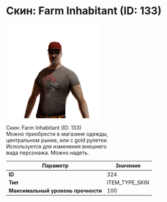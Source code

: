 # Скин: Farm Inhabitant (ID: 133)

![Item Image](../img/324.webp?raw=true)

Скин: Farm Inhabitant (ID: 133)<br>Можно приобрести в магазине одежды,<br>центральном рынке, или с gold рулетки.<br>Используется для изменения внешнего<br>вида персонажа. Можно надеть.


| Параметр | Значение |
|----------|----------|
| **ID** | 324 |
| **Тип** | ITEM_TYPE_SKIN |
| **Максимальный уровень прочности** | 100 |

